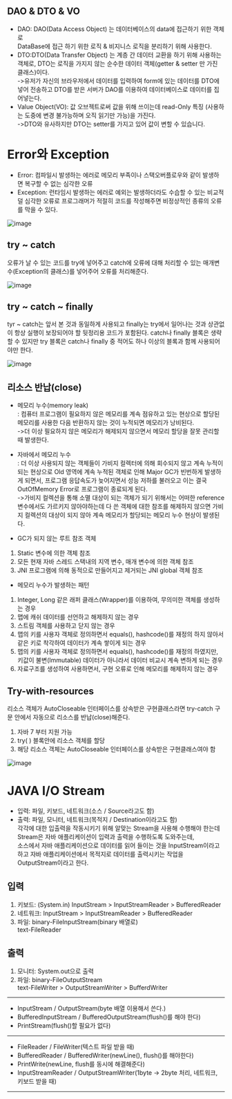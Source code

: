 ## DAO & DTO & VO
- DAO: DAO(Data Access Object) 는 데이터베이스의 data에 접근하기 위한 객체로    
DataBase에 접근 하기 위한 로직 & 비지니스 로직을 분리하기 위해 사용한다.
- DTO:DTO(Data Transfer Object) 는 계층 간 데이터 교환을 하기 위해 사용하는     
객체로, DTO는 로직을 가지지 않는 순수한 데이터 객체(getter & setter 만 가진 클래스)이다.    
->유저가 자신의 브라우저에서 데이터를 입력하여 form에 있는 데이터를 DTO에 넣어  전송하고 DTO를 받은 서버가 DAO를 이용하여 데이터베이스로 데이터를 집어넣는다.
- Value Object(VO): 값 오브젝트로써 값을 위해 쓰이는데 read-Only 특징   (사용하는 도중에 변경 불가능하며 오직 읽기만 가능)을 가진다.    
->DTO와 유사하지만 DTO는 setter를 가지고 있어 값이 변할 수 있습니다.

# Error와 Exception
- Error: 컴파일시 발생하는 에러로 메모리 부족이나 스택오버플로우와 같이 발생하면 복구할 수 없는 심각한 오류
- Exception: 런타임시 발생하는 에러로 예외는 발생하더라도 수습할 수 있는 비교적 덜 심각한 오류로 프로그래머가 적절히 코드를 작성해주면 비정상적인 종류의 오류를 막을 수 있다.

![image](https://user-images.githubusercontent.com/122864238/219560620-32756366-96b9-4e26-a12f-b6abc12b33cd.png)

## try ~ catch
오류가 날 수 있는 코드를 try에 넣어주고 catch에 오류에 대해 처리할 수 있는 매개변수(Exception의 클래스)를 넣어주어 오류를 처리해준다.

![image](https://user-images.githubusercontent.com/122864238/219562955-a681f091-5604-43d8-b139-3c43db44e039.png)

## try ~ catch ~ finally
tyr ~ catch는 앞서 본 것과 동일하게 사용되고 finally는 try에서 일어나는 것과 상관없이 항상 실행이 보장되어야 할 뒷정리용 코드가 포함된다.
catch나 finally 블록은 생략할 수 있지만 try 블록은 catch나 finally 중 적어도 하나 이상의 블록과 함께 사용되어야만 한다.

![image](https://user-images.githubusercontent.com/122864238/219566003-2e072e59-00c6-4a54-abbb-99c622926391.png)

## 리소스 반납(close)
- 메모리 누수(memory leak)   
: 컴퓨터 프로그램이 필요하지 않은 메모리를 계속 점유하고 있는 현상으로 할당된 메모리를 사용한 
다음 반환하지 않는 것이 누적되면 메모리가 낭비된다.   
->더 이상 필요하지 않은 메모리가 해제되지 않으면서 메모리 할당을 잘못 관리할 때 발생한다.
- 자바에서 메모리 누수   
: 더 이상 사용되지 않는 객체들이 가비지 컬렉터에 의해 회수되지 않고 계속 누적이 되는 현상으로 
Old 영역에 계속 누적된 객체로 인해 Major GC가 빈번하게 발생하게 되면서, 프로그램 응답속도가 늦어지면서 
성능 저하를 불러오고 이는 결국 OutOfMemory Error로 프로그램이 종료되게 된다.   
->가비지 컬렉션을 통해 소멸 대상이 되는 객체가 되기 위해서는 어떠한 reference 변수에서도 
가르키지 않아야하는데 다 쓴 객체에 대한 참조를 해제하지 않으면 가비지 컬렉션의 대상이 되지 
않아 계속 메모리가 할당되는 메모리 누수 현상이 발생된다.  

- GC가 되지 않는 루트 참조 객체
1. Static 변수에 의한 객체 참조
2. 모든 현재 자바 스레드 스택내의 지역 변수, 매개 변수에 의한 객체 참조
3. JNI 프로그램에 의해 동적으로 만들어지고 제거되는 JNI global 객체 참조
- 메모리 누수가 발생하는 패턴
1. Integer, Long 같은 래퍼 클래스(Wrapper)를 이용하여, 무의미한 객체를 생성하는 경우
2. 맵에 캐쉬 데이터를 선언하고 해제하지 않는 경우
3. 스트림 객체를 사용하고 닫지 않는 경우
4. 맵의 키를 사용자 객체로 정의하면서 equals(), hashcode()를 재정의 하지 않아서 같은 키로 
착각하여 데이터가 계속 쌓이게 되는 경우
5. 맵의 키를 사용자 객체로 정의하면서 equals(), hashcode()를 재정의 하였지만, 키값이 
불변(Immutable) 데이터가 아니라서 데이터 비교시 계속 변하게 되는 경우
6. 자료구조를 생성하여 사용하면서, 구현 오류로 인해 메모리를 해제하지 않는 경우

## Try-with-resources
리소스 객체가 AutoCloseable 인터페이스를 상속받은 구현클래스라면 try-catch 구문 안에서 자동으로 리소스를 반납(close)해준다.
1. 자바 7 부터 지원 가능
2. try( ) 블록안에 리소스 객체를 할당
3. 해당 리소스 객체는 AutoCloseable 인터페이스를 상속받은 구현클래스여야 함

![image](https://user-images.githubusercontent.com/122864238/219569330-9c76017a-ba8c-45b2-865a-a879d9c91700.png)

# JAVA I/O Stream
- 입력: 파일, 키보드, 네트워크(소스 / Source라고도 함)
- 출력: 파일, 모니터, 네트워크(목적지 / Destination이라고도 함)    
각각에 대한 입출력을 작동시키기 위해 알맞는 Stream을 사용해 수행해야 한는데 Stream은 자바 애플리케이션이 입력과 출력을 수행하도록 도와주는데,     
소스에서 자바 애플리케이션으로 데이터를 읽어 들이는 것을 InputStream이라고 하고 자바 애플리케이션에서 목적지로 데이터를 출력시키는 작업을 
OutputStream이라고 한다.

## 입력
1. 키보드: (System.in) InputStream > InputStreamReader > BufferedReader
2. 네트워크: InputStream > InputStreamReader > BufferedReader
3. 파일: binary-FileInputStream(binary 배열로)   
        text-FileReader
        
## 출력
1. 모니터: System.out으로 출력
2. 파일: binary-FileOutputStream    
         text-FileWriter > OutputStreamWriter > BufferdWriter
-------------------------------------------------------------------------------------------------------
- InputStream / OutputStream(byte 배열 이용해서 쓴다.)
- BufferedInputStream / BufferedOutputStream(flush()를 해야 한다)
- PrintStream(flush()할 필요가 없다)
---------------------------------------------------------------------------------
- FileReader / FileWriter(텍스트 파일 받을 때)
- BufferedReader / BufferedWriter(newLine(), flush()를 해야한다)
- PrintWrite(newLine, flush를 동시에 해결해준다)
- InputStreamReader / OutputStreamWriter(1byte -> 2byte 처리, 네트워크, 키보드 받을 때)
-----------------------------------------------------------------------------------------------
